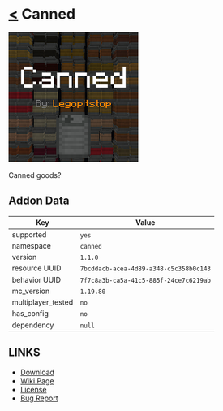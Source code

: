 # [<](../README.md) Canned

![alt](pack_icon.png)

Canned goods?

## Addon Data

| Key                | Value    |
|--------------------|----------|
| supported          | `yes` |
| namespace          | `canned` |
| version            | `1.1.0 ` |
| resource UUID            | `7bcddacb-acea-4d89-a348-c5c358b0c143` |
| behavior UUID            | `7f7c8a3b-ca5a-41c5-885f-24ce7c6219ab` |
| mc_version         | `1.19.80` |
| multiplayer_tested | `no`     |
| has_config         | `no`     |
| dependency         | `null`   |

## LINKS
- [Download](https://mcpedl.com/canned-addon/)
- [Wiki Page](https://github.com/legopitstop/addons/wiki/Canned)
- [License](https://legopitstop.weebly.com/license.html)
- [Bug Report](https://github.com/legopitstop/addons/issues)